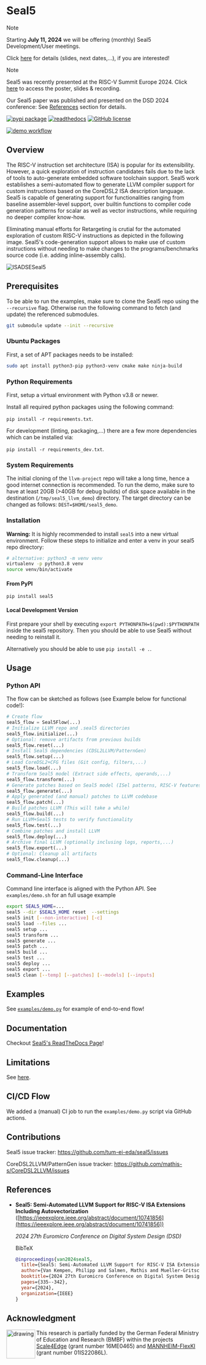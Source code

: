 # Seal5

> [!NOTE]
> Starting **July 11, 2024** we will be offering (monthly) Seal5 Development/User meetings.
>
> Click [here](https://github.com/tum-ei-eda/seal5/discussions/104) for details (slides, next dates,...), if you are interested!

> [!NOTE]
> Seal5 was recently presented at the RISC-V Summit Europe 2024. Click [here](https://github.com/tum-ei-eda/seal5/discussions/107) to access the poster, slides & recording.
> 
> Our Seal5 paper was published and presented on the DSD 2024 conference: See [References](https://github.com/tum-ei-eda/seal5?tab=readme-ov-file#references) section for details.

[![pypi package](https://badge.fury.io/py/seal5.svg)](https://pypi.org/project/seal5)
[![readthedocs](https://readthedocs.org/projects/seal5/badge/?version=latest)](https://seal5.readthedocs.io/en/latest/?version=latest)
[![GitHub license](https://img.shields.io/github/license/tum-ei-eda/seal5.svg)](https://github.com/tum-ei-eda/seal5/blob/main/LICENSE)

[![demo workflow](https://github.com/tum-ei-eda/seal5/actions/workflows/demo.yml/badge.svg)](https://github.com/tum-ei-eda/seal5/actions/workflows/demo.yml)

## Overview

The RISC-V instruction set architecture (ISA) is popular for its extensibility. However, a quick exploration of instruction candidates fails due to the lack of tools to auto-generate embedded software toolchain support. Seal5 work establishes a semi-automated flow to generate LLVM compiler support for custom instructions based on the CoreDSL2 ISA description language. Seal5 is capable of generating support for functionalities ranging from baseline assembler-level support, over builtin functions to compiler code generation patterns for scalar as well as vector instructions, while requiring no deeper compiler know-how.

Eliminating manual efforts for Retargeting is crutial for the automated exploration of custom RISC-V instructions as depicted in the following image. Seal5's code-generation support allows to make use of custom instructions without needing to make changes to the programs/benchmarks source code (i.e. adding inline-assembly calls).

![ISADSESeal5](https://github.com/tum-ei-eda/seal5/assets/7712605/f387f13f-fc26-4efb-b6e0-d0802ac08200)

## Prerequisites

To be able to run the examples, make sure to clone the Seal5 repo using the `--recursive` flag. Otherwise run the following command to fetch (and update) the referenced submodules.

```sh
git submodule update --init --recursive
```

### Ubuntu Packages

First, a set of APT packages needs to be installed:

```sh
sudo apt install python3-pip python3-venv cmake make ninja-build
```

### Python Requirements

First, setup a virtual environment with Python v3.8 or newer.

Install all required python packages using the following command:

`pip install -r requirements.txt`.

For development (linting, packaging,...) there are a few more dependencies which can be installed via:

`pip install -r requirements_dev.txt`.

### System Requirements

The initial cloning of the `llvm-project` repo will take a long time, hence a good internet connection is recommended. To run the demo, make sure to have at least 20GB (>40GB for debug builds) of disk space available in the destination (`/tmp/seal5_llvm_demo`) directory. The target directory can be changed as follows: `DEST=$HOME/seal5_demo`.

### Installation

**Warning:** It is highly recommended to install `seal5` into a new virtual environment. Follow these steps to initialize and enter a venv in your seal5 repo directory:

```sh
# alternative: python3 -m venv venv
virtualenv -p python3.8 venv
source venv/bin/activate
```

#### From PyPI

```
pip install seal5
```

#### Local Development Version

First prepare your shell by executing `export PYTHONPATH=$(pwd):$PYTHONPATH` inside the seal5 repository. Then you should be able to use Seal5 without needing to reinstall it.

Alternatively you should be able to use `pip install -e .`.

## Usage

### Python API

The flow can be sketched as follows (see Example below for functional code!):

```python
# Create flow
seal5_flow = Seal5Flow(...)
# Initialize LLVM repo and .seal5 directories
seal5_flow.initialize(...)
# Optional: remove artifacts from previous builds
seal5_flow.reset(...)
# Install Seal5 dependencies (CDSL2LLVM/PatternGen)
seal5_flow.setup(...)
# Load CoreDSL2+CFG files (Git config, filters,...)
seal5_flow.load(...)
# Transform Seal5 model (Extract side effects, operands,...)
seal5_flow.transform(...)
# Generate patches based on Seal5 model (ISel patterns, RISC-V features,...)
seal5_flow.generate(...)
# Apply generated (and manual) patches to LLVM codebase
seal5_flow.patch(...)
# Build patches LLVM (This will take a while)
seal5_flow.build(...)
# Run LLVM+Seal5 tests to verify functionality
seal5_flow.test(...)
# Combine patches and install LLVM
seal5_flow.deploy(...)
# Archive final LLVM (optionally inclusing logs, reports,...)
seal5_flow.export(...)
# Optional: Cleanup all artifacts
seal5_flow.cleanup(...)
```

### Command-Line Interface

Command line interface is aligned with the Python API. See `examples/demo.sh` for an full usage example

```sh
export SEAL5_HOME=...
seal5 --dir $SEAL5_HOME reset  --settings
seal5 init [--non-interactive] [-c]
seal5 load --files ...
seal5 setup ...
seal5 transform ...
seal5 generate ...
seal5 patch ...
seal5 build ...
seal5 test ...
seal5 deploy ...
seal5 export ...
seal5 clean [--temp] [--patches] [--models] [--inputs]
```

## Examples

See [`examples/demo.py`](https://github.com/tum-ei-eda/seal5/blob/main/examples/demo.py) for example of end-to-end flow!

## Documentation

Checkout [Seal5's ReadTheDocs Page](https://seal5.readthedocs.io/en/latest/?version=latest)!

## Limitations

See [here](https://github.com/tum-ei-eda/seal5/blob/main/LIMITATIONS.md).

## CI/CD Flow

We added a (manual) CI job to run the `examples/demo.py` script via GitHub actions.

## Contributions

Seal5 issue tracker: https://github.com/tum-ei-eda/seal5/issues

CoreDSL2LLVM/PatternGen issue tracker: https://github.com/mathis-s/CoreDSL2LLVM/issues

## References

- **Seal5: Semi-Automated LLVM Support for RISC-V ISA Extensions Including Autovectorization** ([https://ieeexplore.ieee.org/abstract/document/10741856](https://ieeexplore.ieee.org/abstract/document/10741856))

  *2024 27th Euromicro Conference on Digital System Design (DSD)*

  BibTeX

  ```bibtex
  @inproceedings{van2024seal5,
    title={Seal5: Semi-Automated LLVM Support for RISC-V ISA Extensions Including Autovectorization},
    author={Van Kempen, Philipp and Salmen, Mathis and Mueller-Gritschneder, Daniel and Schlichtmann, Ulf},
    booktitle={2024 27th Euromicro Conference on Digital System Design (DSD)},
    pages={335--342},
    year={2024},
    organization={IEEE}
  }
  ```


## Acknowledgment

<img src="./BMBF_gefoerdert_2017_en.jpg" alt="drawing" height="75" align="left" >

This research is partially funded by the German Federal Ministry of Education and Research (BMBF) within
the projects [Scale4Edge](https://www.edacentrum.de/scale4edge/) (grant number 16ME0465) and [MANNHEIM-FlexKI](https://www.edacentrum.de/projekte/MANNHEIM-FlexKI) (grant number 01IS22086L).
